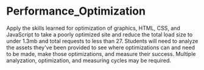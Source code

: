 # Performance_Optimization
Apply the skills learned for optimization of graphics, HTML, CSS, and JavaScript to take a poorly optimized site and reduce the total load size to under 1.3mb and total requests to less than 27. Students will need to analyze the assets they've been provided to see where optimizations can and need to be made, make those optimizations, and measure their success. Multiple analyzation, optimization, and measuring cycles may be required.
